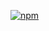 [![npm](https://img.shields.io/npm/v/rax-card-item.svg)](https://www.npmjs.com/package/rax-card-item)